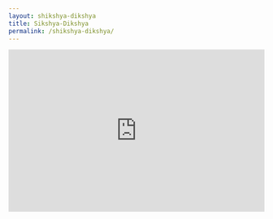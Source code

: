 ```yaml
---
layout: shikshya-dikshya
title: Sikshya-Dikshya
permalink: /shikshya-dikshya/
---
```

<embed src="https://www.youtube.com/embed/La1f5d7H3tY" width="100%" height="320" controller="true">

